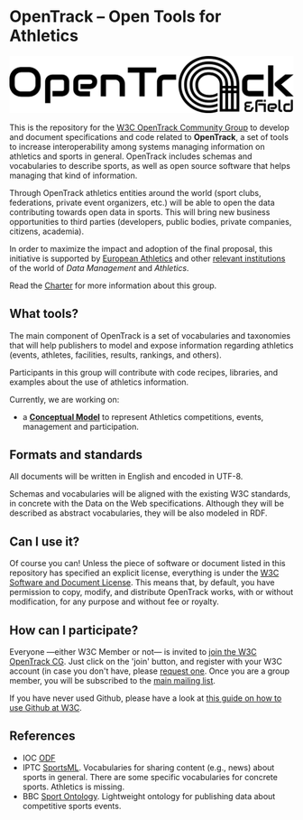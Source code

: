 # OpenTrack – Open Tools for Athletics

![OpenTrack(&field)](spec/logo/opentrack_l.png)

This is the repository for the [W3C OpenTrack Community Group](https://www.w3.org/community/opentrack/) to develop and document specifications and code related to **OpenTrack**, a set of tools to increase interoperability among systems managing information on athletics and sports in general. OpenTrack includes schemas and vocabularies to describe sports, as well as open source software that helps managing that kind of information.

Through OpenTrack athletics entities around the world (sport clubs, federations, private event organizers, etc.) will be able to open the data contributing towards open data in sports. This will bring new business opportunities to third parties (developers, public bodies, private companies, citizens, academia). 

In order to maximize the impact and adoption of the final proposal, this initiative is supported by [European Athletics](http://www.european-athletics.org) and other [relevant institutions](https://www.w3.org/community/opentrack/participants) of the world of *Data Management* and *Athletics*.

Read the [Charter](https://w3c.github.io/opentrack-cg/charter.html) for more information about this group.

## What tools?

The main component of OpenTrack is a set of vocabularies and taxonomies that will help publishers to model and expose information regarding athletics (events, athletes, facilities, results, rankings, and others). 

Participants in this group will contribute with code recipes, libraries, and examples about the use of athletics information.

Currently, we are working on:

* a **[Conceptual Model](./spec/model/overview.md)** to represent Athletics competitions, events, management and participation.


## Formats and standards

All documents will be written in English and encoded in UTF-8.

Schemas and vocabularies will be aligned with the existing W3C standards, in concrete with the Data on the Web specifications. Although they will be described as abstract vocabularies, they will be also modeled in RDF.


## Can I use it?

Of course you can! Unless the piece of software or document listed in this repository has specified an explicit license, everything is under the [W3C Software and Document License](https://www.w3.org/Consortium/Legal/2015/copyright-software-and-document). This means that, by default, you have permission to copy, modify, and distribute OpenTrack works, with or without modification, for any purpose and without fee or royalty.

## How can I participate?

Everyone —either W3C Member or not— is invited to [join the W3C OpenTrack CG](https://www.w3.org/community/opentrack/). Just click on the 'join' button, and register with your W3C account (in case you don't have, please [request one](https://www.w3.org/accounts/request). Once you are a group member, you will be subscribed to the [main mailing list](https://lists.w3.org/Archives/Public/public-opentrack/).

If you have never used Github, please have a look at [this guide on how to use Github at W3C](https://www.w3.org/2006/tools/wiki/Github).

## References

* IOC [ODF](http://odf.olympictech.org/2016-Rio/rio_2016_OG.htm)
* IPTC [SportsML](https://iptc.org/standards/sportsml-g2/). Vocabularies for sharing content (e.g., news) about sports in general. There are some specific vocabularies for concrete sports. Athletics is missing.
* BBC [Sport Ontology](http://www.bbc.co.uk/ontologies/sport#). Lightweight ontology for publishing data about competitive sports events. 
